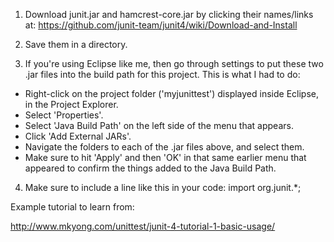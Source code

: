 1) Download junit.jar and hamcrest-core.jar by clicking their names/links at: 
https://github.com/junit-team/junit4/wiki/Download-and-Install

2) Save them in a directory.

3) If you're using Eclipse like me, then go through settings to put these two .jar files into the build path for this project. This is what I had to do: 

* Right-click on the project folder ('myjunittest') displayed inside Eclipse, in the Project Explorer.
* Select 'Properties'.
* Select 'Java Build Path' on the left side of the menu that appears.
* Click 'Add External JARs'.
* Navigate the folders to each of the .jar files above, and select them.
* Make sure to hit 'Apply' and then 'OK' in that same earlier menu that appeared to confirm the things added to the Java Build Path.

4) Make sure to include a line like this in your code:
import org.junit.*;


Example tutorial to learn from:

http://www.mkyong.com/unittest/junit-4-tutorial-1-basic-usage/